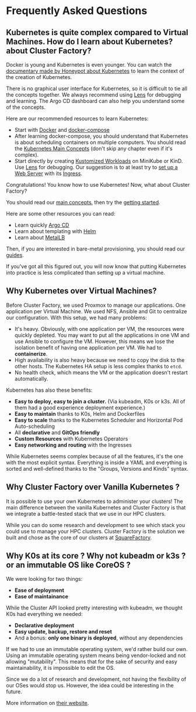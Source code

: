 # Frequently Asked Questions

## Kubernetes is quite complex compared to Virtual Machines. How do I learn about Kubernetes? about Cluster Factory?

Docker is young and Kubernetes is even younger. You can watch the [documentary made by Honeypot about Kubernetes](https://www.youtube.com/watch?v=BE77h7dmoQU) to learn the context of the creation of Kubernetes.

There is no graphical user interface for Kubernetes, so it is difficult to tie all the concepts together. We always recommend using [Lens](https://k8slens.dev) for debugging and learning. The Argo CD dashboard can also help you understand some of the concepts.

Here are our recommended resources to learn Kubernetes:

- Start with [Docker](https://docs.docker.com/compose/gettingstarted/) and [docker-compose](https://docs.docker.com/compose/gettingstarted/)
- After learning docker-compose, you should understand that Kubernetes is about scheduling containers on multiple computers. You should read the [Kubernetes Main Concepts](https://kubernetes.io/docs/concepts/) (don't skip any chapter even if it's complex).
- Start directly by creating [Kustomized Workloads](https://kubernetes.io/docs/tasks/manage-kubernetes-objects/kustomization/) on MiniKube or KinD. Use [Lens](https://k8slens.dev) for debugging. Our suggestion is to at least try to [set up a Web Server](https://kubernetes.io/docs/tutorials/stateless-application/guestbook/) with its [Ingress](https://kubernetes.io/docs/concepts/services-networking/ingress/).

Congratulations! You know how to use Kubernetes! Now, what about Cluster Factory?

You should read our [main concepts](/docs/main-concepts/k0s), then try the [getting started](/docs/getting-started/requirements-recommendations).

Here are some other resources you can read:

- Learn quickly [Argo CD](https://argo-cd.readthedocs.io/en/stable/getting_started/)
- Learn about templating with [Helm](https://helm.sh/docs/intro/quickstart/)
- Learn about [MetalLB](https://metallb.universe.tf)

Then, if you are interested in bare-metal provisioning, you should read our [guides](/docs/guides/provisioning/deploy-xcat).

If you've got all this figured out, you will now know that putting Kubernetes into practice is less complicated than setting up a virtual machine.

## Why Kubernetes over Virtual Machines?

Before Cluster Factory, we used Proxmox to manage our applications. One application
per Virtual Machine. We used NFS, Ansible and Git to centralize our configuration.
With this setup, we had many problems:

- It's heavy. Obviously, with one application per VM, the resources were quickly depleted. You may want to put all the applications in one VM and use Ansible to configure the VM. However, this means we lose the isolation benefit of having one application per VM. We had to **containerize**.
- High availability is also heavy because we need to copy the disk to the other hosts. The Kubernetes HA setup is less complex thanks to `etcd`.
- No health check, which means the VM or the application doesn't restart automatically.

Kubernetes has also these benefits:

- **Easy to deploy, easy to join a cluster.** (Via kubeadm, K0s or k3s. All of them had a good experience deployment experience.)
- **Easy to maintain** thanks to K0s, Helm and Dockerfiles
- **Easy to scale** thanks to the Kubernetes Scheduler and Horizontal Pod Auto-scheduling
- All **declarative** and **GitOps friendly**
- **Custom Resources** with Kubernetes Operators
- **Easy networking and routing** with the Ingresses

While Kubernetes seems complex because of all the features, it's the one with the most explicit syntax. Everything is inside a YAML and everything is sorted and well-defined thanks to the "Groups, Versions and Kinds" syntax.

## Why Cluster Factory over Vanilla Kubernetes ?
It is possible to use your own Kubernetes to administer your clusters! The main difference between
the vanilla Kubernetes and Cluster Factory is that we integrate a battle-tested stack that we use in our HPC clusters.

While you can do some research and development to see which stack you could use to manage your HPC clusters. Cluster Factory is the solution we built and chose as the core of our clusters at [SquareFactory](https://www.squarefactory.io).

## Why K0s at its core ? Why not kubeadm or k3s ? or an immutable OS like CoreOS ?

We were looking for two things:

- **Ease of deployment**
- **Ease of maintainance**

While the Cluster API looked pretty interesting with kubeadm, we thought K0s had everything we needed:

- **Declarative deployment**
- **Easy update, backup, restore and reset**
- And a bonus: **only one binary is deployed**, without any dependencies

If we had to use an immutable operating system, we'd rather build our own. Using an immutable operating system means being vendor-locked and not allowing "mutability". This means that for the sake of security and easy maintainability, it is impossible to edit the OS.

Since we do a lot of research and development, not having the flexibility of our OSes would stop us. However, the idea could be interesting in the future.

More information on [their website](https://K0sproject.io).
